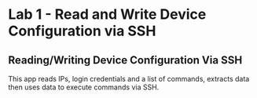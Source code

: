 # Lab 1 - Read and Write Device Configuration via SSH

## Reading/Writing Device Configuration Via SSH

This app reads IPs, login credentials and a list of commands, extracts data then uses data to execute commands via SSH.